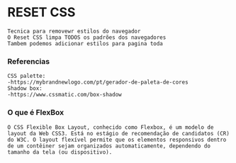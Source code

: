 # RESET CSS
    Tecnica para removewr estilos do navegador
    O Reset CSS limpa TODOS os padrões dos navegadores
    Tambem podemos adicionar estilos para pagina toda

### Referencias
    CSS palette:
    -https://mybrandnewlogo.com/pt/gerador-de-paleta-de-cores
    Shadow box:  
    -https://www.cssmatic.com/box-shadow  

### O que é FlexBox
    O CSS Flexible Box Layout, conhecido como Flexbox, é um modelo de layout da Web CSS3. Está no estágio de recomendação de candidatos (CR) do W3C. O layout flexível permite que os elementos responsivos dentro de um contêiner sejam organizados automaticamente, dependendo do tamanho da tela (ou dispositivo).    